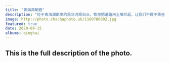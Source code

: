 ```yaml
---
title: "青海湖朝霞"
description: "位于青海湖南岸的黑马河观日点，牧民把道路用土堆拦起，让我们不得不乘坐他们的摩托车到湖边。"
image: http://photo.chachaphoto.uk/1160786802.jpg
featured: true
date: 2020-09-15
albums: qinghai
---
```


## This is the full description of the photo.
